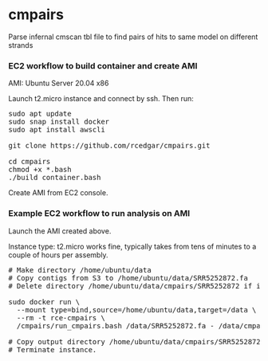# cmpairs
Parse infernal cmscan tbl file to find pairs of hits to same model on different strands

### EC2 workflow to build container and create AMI

AMI: Ubuntu Server 20.04 x86

Launch t2.micro instance and connect by ssh. Then run:

<pre>
sudo apt update
sudo snap install docker
sudo apt install awscli

git clone https://github.com/rcedgar/cmpairs.git

cd cmpairs
chmod +x *.bash
./build_container.bash
</pre>

Create AMI from EC2 console.

### Example EC2 workflow to run analysis on AMI

Launch the AMI created above.

Instance type: t2.micro works fine, typically takes from tens of minutes to a couple of hours per assembly.

<pre>
# Make directory /home/ubuntu/data
# Copy contigs from S3 to /home/ubuntu/data/SRR5252872.fa
# Delete directory /home/ubuntu/data/cmpairs/SRR5252872 if it already exists (error if it does)

sudo docker run \
  --mount type=bind,source=/home/ubuntu/data,target=/data \
  --rm -t rce-cmpairs \
  /cmpairs/run_cmpairs.bash /data/SRR5252872.fa - /data/cmpairs/SRR5252872
  
# Copy output directory /home/ubuntu/data/cmpairs/SRR5252872 to S3.
# Terminate instance.
</pre>
